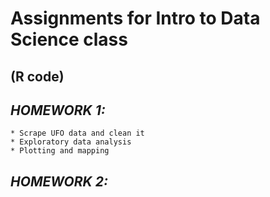 # **Assignments for Intro to Data Science class**

## **(R code)**

## *HOMEWORK 1:*

    * Scrape UFO data and clean it
    * Exploratory data analysis
    * Plotting and mapping

## *HOMEWORK 2:*



